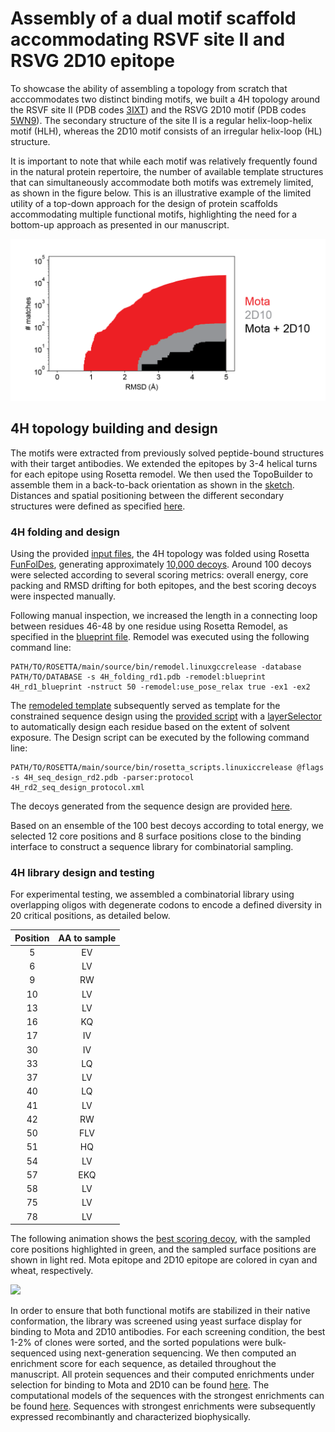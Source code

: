 # Assembly of a dual motif scaffold accommodating RSVF site II and RSVG 2D10 epitope
To showcase the ability of assembling a topology from scratch that acccommodates two distinct binding motifs, we built a 4H topology around the RSVF site II (PDB codes [3IXT](https://www.rcsb.org/structure/3IXT)) and the RSVG 2D10 motif (PDB codes [5WN9](https://www.rcsb.org/structure/5WN9)). The secondary structure of the site II is a regular helix-loop-helix motif (HLH), whereas the 2D10 motif consists of an irregular helix-loop (HL) structure. 

It is important to note that while each motif was relatively frequently found in the natural protein repertoire, the number of available template structures that can simultaneously accommodate both motifs was extremely limited, as shown in the figure below. This is an illustrative example of the limited utility of a top-down approach for the design of protein scaffolds accommodating multiple functional motifs, highlighting the need for a bottom-up approach as presented in our manuscript. 

![](Mota_2D10_scaffold_search.png)

## 4H topology building and design 
The motifs were extracted from previously solved peptide-bound structures with their target antibodies. We  extended  the epitopes by 3-4 helical turns for each epitope using Rosetta remodel. We then used the TopoBuilder to assemble them  in a back-to-back orientation as shown in the [sketch](./1\)Folding_trajectory/input_4H/A1H_B1H/sketch.pdb). Distances and spatial positioning between the different secondary structures were defined as specified [here](./1\)Folding_trajectory/input_4H/twoMoitf.json).   
 
### 4H folding and design 
Using the provided [input files](./1\)Folding_trajectory/input_4H), the 4H topology was folded using Rosetta [FunFolDes](https://journals.plos.org/ploscompbiol/article?id=10.1371/journal.pcbi.1006623), generating approximately [10,000 decoys](./1\)Folding_trajectory/4H_folding_pose.csv). Around 100 decoys were selected according to several scoring metrics: overall energy, core packing and RMSD drifting for both epitopes, and the best scoring decoys were inspected manually. 

Following manual inspection, we increased the length in a connecting loop  between residues 46-48 by one residue using Rosetta Remodel, as specified in the [blueprint file](./2\)Remodel_fix_connection/4H_rd1_blueprint). Remodel was executed using the following command line: 

```
PATH/TO/ROSETTA/main/source/bin/remodel.linuxgccrelease -database PATH/TO/DATABASE -s 4H_folding_rd1.pdb -remodel:blueprint 4H_rd1_blueprint -nstruct 50 -remodel:use_pose_relax true -ex1 -ex2 
```  

The [remodeled template](./3\)Sequence_design_selection/4H_seq_design_rd2.pdb) subsequently served as template for the constrained sequence design using the [provided script](./3\)Sequence_design_selection/4H_rd2_seq_design_protocol.xml) with a [layerSelector](https://www.rosettacommons.org/docs/latest/scripting_documentation/RosettaScripts/ResidueSelectors/ResidueSelectors) to automatically design each residue based on the extent of solvent exposure. The Design script can be executed by the following command line:  

```
PATH/TO/ROSETTA/main/source/bin/rosetta_scripts.linuxiccrelease @flags -s 4H_seq_design_rd2.pdb -parser:protocol 4H_rd2_seq_design_protocol.xml
``` 
The decoys generated from the sequence design are provided [here](./3\)Sequence_design_selection/4H_rd2_seq_design.csv). 

Based on an ensemble of the 100 best decoys according to total energy, we selected 12 core positions and 8 surface positions close to the binding interface to construct a sequence library for combinatorial sampling. 

### 4H library design and testing 
For experimental testing, we assembled a combinatorial library using overlapping oligos with degenerate codons to encode a defined diversity in 20 critical positions, as detailed below.

| Position| AA to sample|
| :------:|:-----------:|
| 5       | EV          |
| 6       | LV          |
| 9       | RW          |
| 10      | LV          | 
| 13      | LV          | 
| 16      | KQ          | 
| 17      | IV          | 
| 30      | IV          |
| 33      | LQ          |
| 37      | LV          | 
| 40      | LQ          |
| 41      | LV          |
| 42      | RW          |
| 50      | FLV         |
| 51      | HQ          |
| 54      | LV          |
| 57      | EKQ         |
| 58      | LV          |
| 75      | LV          |
| 78      | LV          |

The following animation shows the [best scoring decoy](./4H.gif), with the sampled core positions highlighted in green, and the sampled surface positions are shown in light red. Mota epitope and 2D10 epitope are colored in cyan and wheat, respectively. 

![](./4H.gif)

In order to ensure that both functional motifs are stabilized in their native conformation, the library was screened using yeast surface display for binding to Mota and 2D10 antibodies. For each screening condition, the best 1-2% of clones were sorted, and the sorted populations were bulk-sequenced using next-generation sequencing. We then computed an enrichment score for each sequence, as detailed throughout the manuscript. All protein sequences and their computed enrichments under selection for binding to Mota and 2D10 can be found [here](./4\)NGS_seq/4H_NGS.csv). The computational models of the sequences with the strongest enrichments can be found [here](). Sequences with strongest enrichments were subsequently expressed recombinantly and characterized biophysically. 
